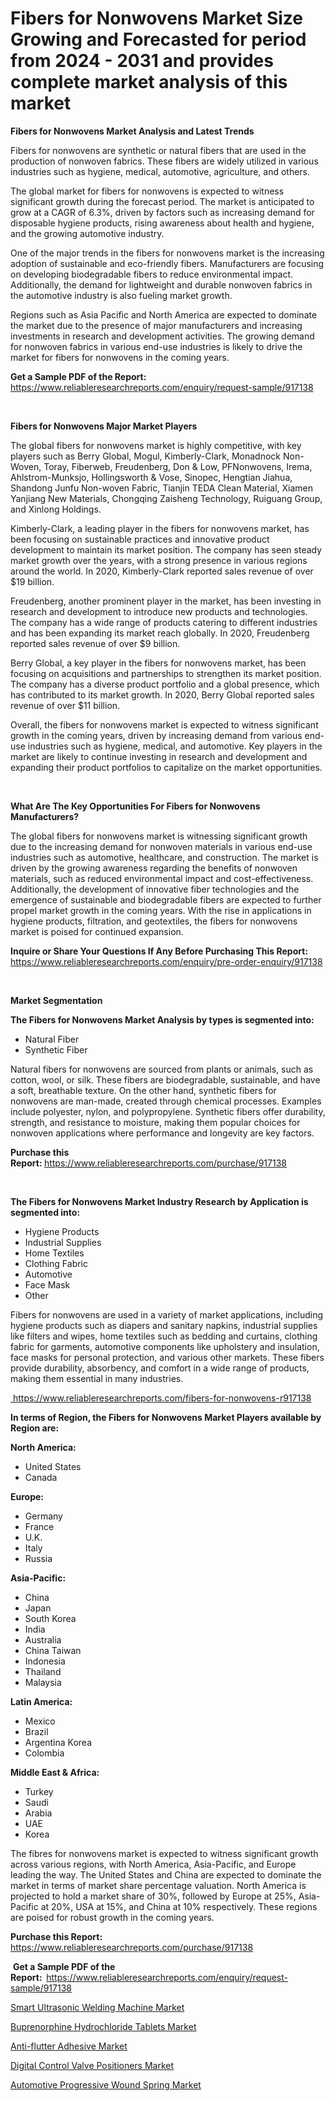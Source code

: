 <p><h1>Fibers for Nonwovens Market Size Growing and Forecasted for period from 2024 - 2031 and provides complete market analysis of this market</h1></p><p><strong>Fibers for Nonwovens Market Analysis and Latest Trends</strong></p>
<p><p>Fibers for nonwovens are synthetic or natural fibers that are used in the production of nonwoven fabrics. These fibers are widely utilized in various industries such as hygiene, medical, automotive, agriculture, and others.</p><p>The global market for fibers for nonwovens is expected to witness significant growth during the forecast period. The market is anticipated to grow at a CAGR of 6.3%, driven by factors such as increasing demand for disposable hygiene products, rising awareness about health and hygiene, and the growing automotive industry.</p><p>One of the major trends in the fibers for nonwovens market is the increasing adoption of sustainable and eco-friendly fibers. Manufacturers are focusing on developing biodegradable fibers to reduce environmental impact. Additionally, the demand for lightweight and durable nonwoven fabrics in the automotive industry is also fueling market growth.</p><p>Regions such as Asia Pacific and North America are expected to dominate the market due to the presence of major manufacturers and increasing investments in research and development activities. The growing demand for nonwoven fabrics in various end-use industries is likely to drive the market for fibers for nonwovens in the coming years.</p></p>
<p><strong>Get a Sample PDF of the Report:&nbsp;</strong> <a href="https://www.reliableresearchreports.com/enquiry/request-sample/917138">https://www.reliableresearchreports.com/enquiry/request-sample/917138</a></p>
<p>&nbsp;</p>
<p><strong>Fibers for Nonwovens Major Market Players</strong></p>
<p><p>The global fibers for nonwovens market is highly competitive, with key players such as Berry Global, Mogul, Kimberly-Clark, Monadnock Non-Woven, Toray, Fiberweb, Freudenberg, Don & Low, PFNonwovens, Irema, Ahlstrom-Munksjo, Hollingsworth & Vose, Sinopec, Hengtian Jiahua, Shandong Junfu Non-woven Fabric, Tianjin TEDA Clean Material, Xiamen Yanjiang New Materials, Chongqing Zaisheng Technology, Ruiguang Group, and Xinlong Holdings.</p><p>Kimberly-Clark, a leading player in the fibers for nonwovens market, has been focusing on sustainable practices and innovative product development to maintain its market position. The company has seen steady market growth over the years, with a strong presence in various regions around the world. In 2020, Kimberly-Clark reported sales revenue of over $19 billion.</p><p>Freudenberg, another prominent player in the market, has been investing in research and development to introduce new products and technologies. The company has a wide range of products catering to different industries and has been expanding its market reach globally. In 2020, Freudenberg reported sales revenue of over $9 billion.</p><p>Berry Global, a key player in the fibers for nonwovens market, has been focusing on acquisitions and partnerships to strengthen its market position. The company has a diverse product portfolio and a global presence, which has contributed to its market growth. In 2020, Berry Global reported sales revenue of over $11 billion.</p><p>Overall, the fibers for nonwovens market is expected to witness significant growth in the coming years, driven by increasing demand from various end-use industries such as hygiene, medical, and automotive. Key players in the market are likely to continue investing in research and development and expanding their product portfolios to capitalize on the market opportunities.</p></p>
<p>&nbsp;</p>
<p><strong>What Are The Key Opportunities For Fibers for Nonwovens Manufacturers?</strong></p>
<p><p>The global fibers for nonwovens market is witnessing significant growth due to the increasing demand for nonwoven materials in various end-use industries such as automotive, healthcare, and construction. The market is driven by the growing awareness regarding the benefits of nonwoven materials, such as reduced environmental impact and cost-effectiveness. Additionally, the development of innovative fiber technologies and the emergence of sustainable and biodegradable fibers are expected to further propel market growth in the coming years. With the rise in applications in hygiene products, filtration, and geotextiles, the fibers for nonwovens market is poised for continued expansion.</p></p>
<p><strong>Inquire or Share Your Questions If Any Before Purchasing This Report:</strong> <a href="https://www.reliableresearchreports.com/enquiry/pre-order-enquiry/917138">https://www.reliableresearchreports.com/enquiry/pre-order-enquiry/917138</a></p>
<p>&nbsp;</p>
<p><strong>Market Segmentation</strong></p>
<p><strong>The Fibers for Nonwovens Market Analysis by types is segmented into:</strong></p>
<p><ul><li>Natural Fiber</li><li>Synthetic Fiber</li></ul></p>
<p><p>Natural fibers for nonwovens are sourced from plants or animals, such as cotton, wool, or silk. These fibers are biodegradable, sustainable, and have a soft, breathable texture. On the other hand, synthetic fibers for nonwovens are man-made, created through chemical processes. Examples include polyester, nylon, and polypropylene. Synthetic fibers offer durability, strength, and resistance to moisture, making them popular choices for nonwoven applications where performance and longevity are key factors.</p></p>
<p><strong>Purchase this Report:&nbsp;</strong><a href="https://www.reliableresearchreports.com/purchase/917138">https://www.reliableresearchreports.com/purchase/917138</a></p>
<p>&nbsp;</p>
<p><strong>The Fibers for Nonwovens Market Industry Research by Application is segmented into:</strong></p>
<p><ul><li>Hygiene Products</li><li>Industrial Supplies</li><li>Home Textiles</li><li>Clothing Fabric</li><li>Automotive</li><li>Face Mask</li><li>Other</li></ul></p>
<p><p>Fibers for nonwovens are used in a variety of market applications, including hygiene products such as diapers and sanitary napkins, industrial supplies like filters and wipes, home textiles such as bedding and curtains, clothing fabric for garments, automotive components like upholstery and insulation, face masks for personal protection, and various other markets. These fibers provide durability, absorbency, and comfort in a wide range of products, making them essential in many industries.</p></p>
<p><a href="https://www.reliableresearchreports.com/fibers-for-nonwovens-r917138">&nbsp;https://www.reliableresearchreports.com/fibers-for-nonwovens-r917138</a></p>
<p><strong>In terms of Region, the Fibers for Nonwovens Market Players available by Region are:</strong></p>
<p>
    <p> <strong> North America: </strong>
        <ul>
            <li>United States</li>
            <li>Canada</li>
        </ul>
        </p> 
    <p> <strong> Europe: </strong>
        <ul>
            <li>Germany</li>
            <li>France</li>
            <li>U.K.</li>
            <li>Italy</li>
            <li>Russia</li>
        </ul>
        </p> 
    <p> <strong> Asia-Pacific: </strong>
        <ul>
            <li>China</li>
            <li>Japan</li>
            <li>South Korea</li>
            <li>India</li>
            <li>Australia</li>
            <li>China Taiwan</li>
            <li>Indonesia</li>
            <li>Thailand</li>
            <li>Malaysia</li>
        </ul>
        </p> 
    <p> <strong> Latin America: </strong>
        <ul>
            <li>Mexico</li>
            <li>Brazil</li>
            <li>Argentina Korea</li>
            <li>Colombia</li>
        </ul>
        </p> 
    <p> <strong> Middle East & Africa: </strong>
        <ul>
            <li>Turkey</li>
            <li>Saudi</li>
            <li>Arabia</li>
            <li>UAE</li>
            <li>Korea</li>
        </ul>
    </p>
    </p>
<p><p>The fibres for nonwovens market is expected to witness significant growth across various regions, with North America, Asia-Pacific, and Europe leading the way. The United States and China are expected to dominate the market in terms of market share percentage valuation. North America is projected to hold a market share of 30%, followed by Europe at 25%, Asia-Pacific at 20%, USA at 15%, and China at 10% respectively. These regions are poised for robust growth in the coming years.</p></p>
<p><strong>Purchase this Report: </strong><a href="https://www.reliableresearchreports.com/purchase/917138">https://www.reliableresearchreports.com/purchase/917138</a></p>
<p>&nbsp;<strong>Get a Sample PDF of the Report:&nbsp;&nbsp;</strong><a href="https://www.reliableresearchreports.com/enquiry/request-sample/917138">https://www.reliableresearchreports.com/enquiry/request-sample/917138</a></p>
<p><strong></strong></p>
<p><p><a href="https://github.com/eliyamanson4561/Market-Research-Report-List-1/blob/main/smart-ultrasonic-welding-machine-market.md">Smart Ultrasonic Welding Machine Market</a></p><p><a href="https://issuu.com/reportprime-2/docs/buprenorphine-hydrochloride-tablets-market-size-20">Buprenorphine Hydrochloride Tablets Market</a></p><p><a href="https://medium.com/@ruth.gibson8095/anti-flutter-adhesive-market-a-global-and-regional-analysis-2024-2031-2b6d24006352">Anti-flutter Adhesive Market</a></p><p><a href="https://github.com/hannahforsyth9786/Market-Research-Report-List-1/blob/main/digital-control-valve-positioners-market.md">Digital Control Valve Positioners Market</a></p><p><a href="https://medium.com/@joanne.harris67856/strategic-insights-into-global-automotive-progressive-wound-spring-market-trends-2024-2031-0c1c8f7cea26">Automotive Progressive Wound Spring Market</a></p></p>